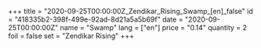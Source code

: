 +++
title = "2020-09-25T00:00:00Z_Zendikar_Rising_Swamp_[en]_false"
id = "418335b2-398f-499e-92ad-8d21a5a5b69f"
date = "2020-09-25T00:00:00Z"
name = "Swamp"
lang = ["en"]
price = "0.14"
quantity = 2
foil = false
set = "Zendikar Rising"
+++
